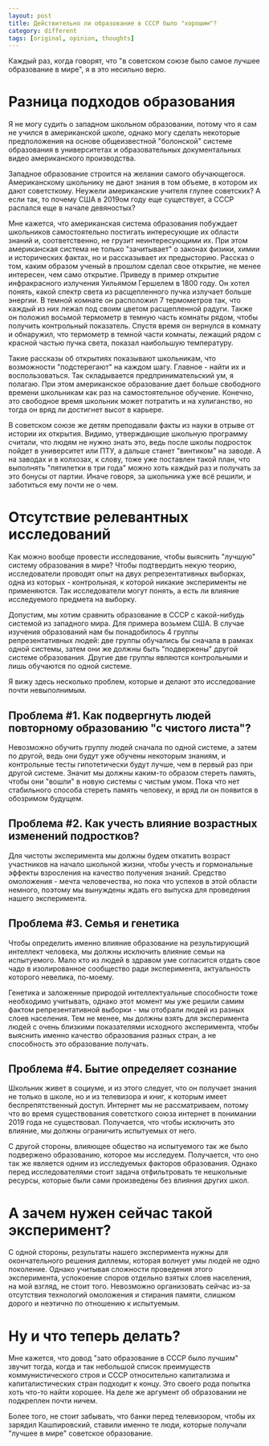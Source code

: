 ```yaml
---
layout: post
title: Действительно ли образование в СССР было "хорошим"?
category: different
tags: [original, opinion, thoughts]
---
```


Каждый раз, когда говорят, что "в советском союзе было самое лучшее образование в мире", я в это несильно верю.

# Разница подходов образования

Я не могу судить о западном школьном образовании, потому что я сам не учился в американской школе, однако могу сделать некоторые предположения на основе общеизвестной "болонской" системе образования в университетах и образовательных документальных видео американского производства.

Западное образование строится на желании самого обучающегося. Американскому школьнику не дают знания в том объеме, в котором их дают советсткому. Неужели американские учителя глупее советских? А если так, то почему США в 2019ом году еще существует, а СССР распался еще в начале девяностых?

Мне кажется, что американская система образования побуждает школьников самостоятельно постигать интересующие их области знаний и, соответственно, не грузит неинтересующими их. При этом американская система не только "зачитывает" о законах физики, химии и исторических фактах, но и рассказывает их предысторию. Рассказ о том, каким образом ученый в прошлом сделал свое открытие, не менее интересен, чем само открытие. Приведу в пример открытие инфракрасного излучения Уильямом Гершелем в 1800 году. Он хотел понять, какой спектр света из расщепленного пучка излучает больше энергии. В темной комнате он расположил 7 термометров так, что каждый из них лежал под своим цветом расщепленной радуги. Также он положил восьмой термометр в темную часть комнаты рядом, чтобы получить контрольный показатель. Спустя время он вернулся в комнату и обнаружил, что термометр в темной части комнаты, лежащий рядом с красной частью пучка света, показал наибольшую температуру.

Такие рассказы об открытиях показывают школьникам, что возможности "подстерегают" на каждом шагу. Главное - найти их и воспользоваться. Так складывается предпринимательский ум, я полагаю. При этом американское образование дает больше свободного времени школьникам как раз на самостоятельное обучение. Конечно, это свободное время школьник может потратить и на хулиганство, но тогда он вряд ли достигнет высот в карьере.

В советском союзе же детям преподавали факты из науки в отрыве от истории их открытия. Видимо, утверждающие школьную программу считали, что людям не нужно знать это, ведь после школы подросток пойдет в университет или ПТУ, а дальше станет "винтиком" на заводе. А на заводах и в колхозах, к слову, тоже уже поставлен такой план, что выполнять "пятилетки в три года" можно хоть каждый раз и получать за это бонусы от партии. Иначе говоря, за школьника уже всё решили, и заботиться ему почти не о чем.

# Отсутствие релевантных исследований

Как можно вообще провести исследование, чтобы выяснить "лучшую" систему образования в мире? Чтобы подтвердить некую теорию, исследователи проводят опыт на двух репрезентативных выборках, одна из которых - контрольная, к которой никакие эксперименты не применяются. Так исследователи могут понять, а есть ли влияние исследуемого предмета на выборку.

Допустим, мы хотим сравнить образование в СССР с какой-нибудь системой из западного мира. Для примера возьмем США. В случае изучения образований нам бы понадобилось 4 группы репрезентативных людей: две группы обучались бы сначала в рамках одной системы, затем они же должны быть "подвержены" другой системе образования. Другие две группы являются контрольными и лишь обучаются по одной системе.

Я вижу здесь несколько проблем, которые и делают это исследование почти невыполнимым.

## Проблема #1. Как подвергнуть людей повторному образованию "с чистого листа"?

Невозможно обучить группу людей сначала по одной системе, а затем по другой, ведь они будут уже обучены некоторым знаниям, и контрольные тесты гипотетически будут лучше, чем в первый раз при другой системе. Значит мы должны каким-то образом стереть память, чтобы они "вошли" в новую системы с чистым умом. Пока что нет стабильного способа стереть память человеку, и вряд ли он появится в обозримом будущем.

## Проблема #2. Как учесть влияние возрастных изменений подростков?

Для чистоты эксперимента мы должны будем откатить возраст участников на начало школьной жизни, чтобы учесть и гормональные эффекты взросления на качество получения знаний. Средство омоложения - мечта человечества, но пока что успехов в этой области немного, поэтому мы вынуждены ждать его выпуска для проведения нашего эксперимента.

## Проблема #3. Семья и генетика

Чтобы определить именно влияние образование на результирующий интеллект человека, мы должны исключить влияние семьи на испытуемого. Мало кто из людей в здравом уме согласится отдать свое чадо в изолированное сообщество ради эксперимента, актуальность которого невелика, по-моему.

Генетика и заложенные природой интеллектуальные способности тоже необходимо учитывать, однако этот момент мы уже решили самим фактом репрезентативной выборки - мы отобрали людей из разных слоев населения. Тем не менее, мы должны взять для эксперимента людей с очень близкими показателями исходного эксперимента, чтобы выяснить именно качество образования разных стран, а не способность это образование получать.

## Проблема #4. Бытие определяет сознание

Школьник живет в социуме, и из этого следует, что он получает знания не только в школе, но и из телевизора и книг, к которым имеет беспрепятственный доступ. Интернет мы не рассматриваем, потому что во время существования советсткого союза интернет в понимании 2019 года не существовал. Получается, что чтобы исключить это влияние, мы должны ограничить испытуемых от него.

С другой стороны, влияющее общество на испытуемого так же было подвержено образованию, которое мы исследуем. Получается, что оно так же является одним из исследуемых факторов образования. Однако перед исследователями стоит задача отфильтровать те нешкольные ресурсы, которые были сами произведены без влияния других школ.

# А зачем нужен сейчас такой эксперимент?

С одной стороны, результаты нашего эксперимента нужны для окончательного решения диллемы, которая волнует умы людей не одно поколение. Однако учитывая сложности проведения этого эксперимента, успокоение споров отдельно взятых слоев населения, на мой взгляд, не стоит того. Невозможно организовать сейчас из-за отсутствия технологий омоложения и стирания памяти, слишком дорого и неэтично по отношению к испытуемым.

# Ну и что теперь делать?

Мне кажется, что довод "зато образование в СССР было лучшим" звучит тогда, когда и так небольшой список преимуществ коммунистического строя и СССР относительно капитализма и капиталистических стран подходит к концу. Это своего рода попытка хоть что-то найти хорошее. На деле же аргумент об образовании не подкреплен почти ничем.

Более того, не стоит забывать, что банки перед телевизором, чтобы их зарядил Кашпировский, ставили именно те люди, которые получали "лучшее в мире" советское образование.








